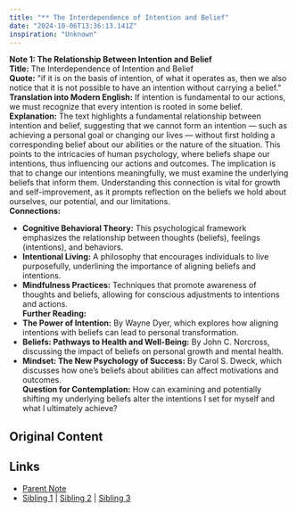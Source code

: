 ```yaml
---
title: "** The Interdependence of Intention and Belief"
date: "2024-10-06T13:36:13.141Z"
inspiration: "Unknown"
---
```


  
**Note 1: The Relationship Between Intention and Belief**  
**Title:** The Interdependence of Intention and Belief  
**Quote:** "if it is on the basis of intention, of what it operates as, then we also notice that it is not possible to have an intention without carrying a belief."  
**Translation into Modern English:** If intention is fundamental to our actions, we must recognize that every intention is rooted in some belief.  
**Explanation:** The text highlights a fundamental relationship between intention and belief, suggesting that we cannot form an intention — such as achieving a personal goal or changing our lives — without first holding a corresponding belief about our abilities or the nature of the situation. This points to the intricacies of human psychology, where beliefs shape our intentions, thus influencing our actions and outcomes. The implication is that to change our intentions meaningfully, we must examine the underlying beliefs that inform them. Understanding this connection is vital for growth and self-improvement, as it prompts reflection on the beliefs we hold about ourselves, our potential, and our limitations.  
**Connections:**  
- **Cognitive Behavioral Theory:** This psychological framework emphasizes the relationship between thoughts (beliefs), feelings (intentions), and behaviors.  
- **Intentional Living:** A philosophy that encourages individuals to live purposefully, underlining the importance of aligning beliefs and intentions.  
- **Mindfulness Practices:** Techniques that promote awareness of thoughts and beliefs, allowing for conscious adjustments to intentions and actions.  
**Further Reading:**  
- **The Power of Intention:** By Wayne Dyer, which explores how aligning intentions with beliefs can lead to personal transformation.  
- **Beliefs: Pathways to Health and Well-Being:** By John C. Norcross, discussing the impact of beliefs on personal growth and mental health.  
- **Mindset: The New Psychology of Success:** By Carol S. Dweck, which discusses how one’s beliefs about abilities can affect motivations and outcomes.  
**Question for Contemplation:** How can examining and potentially shifting my underlying beliefs alter the intentions I set for myself and what I ultimately achieve?  



## Original Content



## Links

- [Parent Note](/parent-note.md)
- [Sibling 1](/zettel1.md) | [Sibling 2](/zettel2.md) | [Sibling 3](/zettel3.md)
